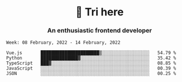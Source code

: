 <h1 align="center">👋 Tri here</h1>
<h3 align="center">An enthusiastic frontend developer</h3>

<!--START_SECTION:waka-->
```text
Week: 08 February, 2022 - 14 February, 2022

Vue.js       ██████████████████████▒░░░░░░░░░░░░░░░░░░   54.79 % 
Python       ██████████████▓░░░░░░░░░░░░░░░░░░░░░░░░░░   35.42 % 
TypeScript   ███▓░░░░░░░░░░░░░░░░░░░░░░░░░░░░░░░░░░░░░   08.85 % 
JavaScript   ░░░░░░░░░░░░░░░░░░░░░░░░░░░░░░░░░░░░░░░░░   00.39 % 
JSON         ░░░░░░░░░░░░░░░░░░░░░░░░░░░░░░░░░░░░░░░░░   00.25 % 
```
<!--END_SECTION:waka-->

